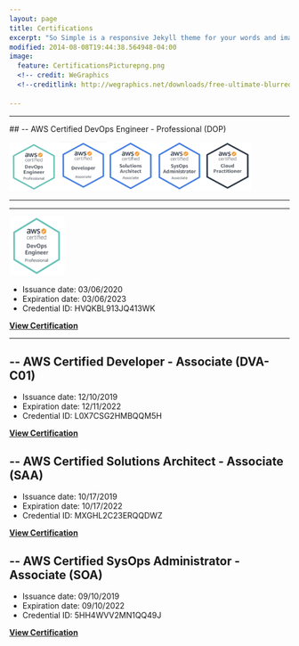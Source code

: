 ```yaml
---
layout: page
title: Certifications
excerpt: "So Simple is a responsive Jekyll theme for your words and images."
modified: 2014-08-08T19:44:38.564948-04:00
image:
  feature: CertificationsPicturepng.png
  <!-- credit: WeGraphics
  <!--creditlink: http://wegraphics.net/downloads/free-ultimate-blurred-background-pack/ -->
 
---
```


<hr/>
## -- AWS Certified DevOps Engineer - Professional (DOP)

[**<img src="/images/AWS_DevOps_Pic.png" width="90" height="85"/>**](https://www.certmetrics.com/amazon/public/badge.aspx?i=5&t=c&d=2020-03-06&ci=AWS00993439)[**<img src="/images/AWS_Developer_Pic.png" width="85" height="88"/>**](https://www.certmetrics.com/amazon/public/badge.aspx?i=2&t=c&d=2019-12-10&ci=AWS00993439)[**<img src="/images/AWS_SA_Pic.png" width="87" height="88"/>**](https://www.certmetrics.com/amazon/public/badge.aspx?i=1&t=c&d=2019-10-17&ci=AWS00993439)[**<img src="/images/AWS_SysOps_Pic.png" width="87" height="87"/>**](https://www.certmetrics.com/amazon/public/badge.aspx?i=1&t=c&d=2019-10-17&ci=AWS00993439)[**<img src="/images/AWS_CP_Pic.png" width="87" height="87"/>**](https://www.certmetrics.com/amazon/public/badge.aspx?i=3&t=c&d=2019-09-10&ci=AWS00993439)
<hr/>

<hr/>

[**<img src="/images/AWS_DevOps_Pic.png" class="align-left" width="100" height="105"/>**](https://www.certmetrics.com/amazon/public/badge.aspx?i=5&t=c&d=2020-03-06&ci=AWS00993439) 
   * Issuance date: 03/06/2020
   * Expiration date: 03/06/2023                       
   * Credential ID: HVQKBL913JQ413WK

<a markdown="0" href="https://www.certmetrics.com/amazon/public/badge.aspx?i=5&t=c&d=2020-03-06&ci=AWS00993439" class="btn"><strong>View Certification</strong></a>
<hr/>

## -- AWS Certified Developer - Associate (DVA-C01) 
   * Issuance date: 12/10/2019
   * Expiration date: 12/11/2022
   * Credential ID: L0X7CSG2HMBQQM5H

<a markdown="0" href="https://www.certmetrics.com/amazon/public/badge.aspx?i=2&t=c&d=2019-12-10&ci=AWS00993439" class="btn"><strong>View Certification</strong></a>

## -- AWS Certified Solutions Architect - Associate (SAA) 
   * Issuance date: 10/17/2019
   * Expiration date: 10/17/2022
   * Credential ID: MXGHL2C23ERQQDWZ

<a markdown="0" href="https://www.certmetrics.com/amazon/public/badge.aspx?i=1&t=c&d=2019-10-17&ci=AWS00993439" class="btn"><strong>View Certification</strong></a>

## -- AWS Certified SysOps Administrator - Associate (SOA) 
   * Issuance date: 09/10/2019
   * Expiration date: 09/10/2022
   * Credential ID: 5HH4WVV2MN1QQ49J

<a markdown="0" href="https://www.certmetrics.com/amazon/public/badge.aspx?i=3&t=c&d=2019-09-10&ci=AWS00993439" class="btn"><strong>View Certification</strong></a>









[^1]: Example: *domain.com/category-name/post-title*
